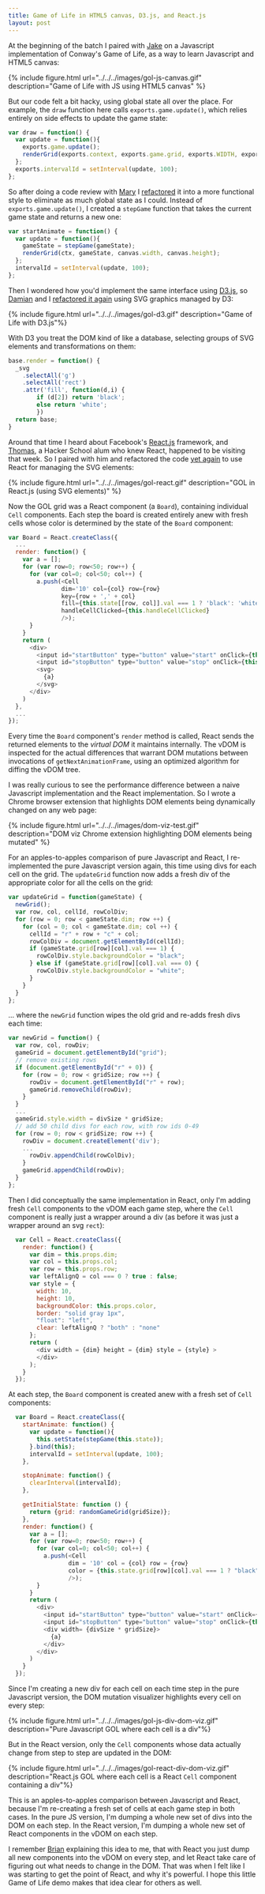 ```yaml
---
title: Game of Life in HTML5 canvas, D3.js, and React.js
layout: post
---
```


At the beginning of the batch I paired with [Jake](https://twitter.com/\_JacobJacob) on a
Javascript implementation of
Conway's Game of Life, as a way to learn Javascript and HTML5 canvas:

{% include figure.html url="../../../images/gol-js-canvas.gif" description="Game of Life with JS using HTML5 canvas" %}

But our code felt a bit hacky, using global state all over the place. For example, the `draw`
function here calls `exports.game.update()`, which relies entirely on side effects to update the game state:

``` javascript
var draw = function() {
  var update = function(){
    exports.game.update();
    renderGrid(exports.context, exports.game.grid, exports.WIDTH, exports.HEIGHT);
  };
  exports.intervalId = setInterval(update, 100);
};
```

So after doing a code review with [Mary](http://www.twitter.com/maryrosecook) I
[refactored](https://github.com/paul-jean/life/commit/704b10c8618359cc29a6d6a4d4782cef590e3c09)
it into a more functional style to
eliminate as much global state as I could. Instead of `exports.game.update()`, I created a `stepGame`
function that takes the current game state and returns a new one:

``` javascript
var startAnimate = function() {
  var update = function(){
    gameState = stepGame(gameState);
    renderGrid(ctx, gameState, canvas.width, canvas.height);
  };
  intervalId = setInterval(update, 100);
};
```

Then I wondered how you'd implement the same
interface using [D3.js](http://d3js.org/), so [Damian](https://twitter.com/damiankao) and I
[refactored it again](https://github.com/paul-jean/life/commit/1da8eace529bbbd326850ec40a4823cd7a4370d8)
using SVG graphics managed by D3:

{% include figure.html url="../../../images/gol-d3.gif" description="Game of Life with D3.js"%}

With D3 you treat the
DOM kind of like a database, selecting groups of SVG elements and transformations on
them:

``` javascript
base.render = function() {
  _svg
    .selectAll('g')
    .selectAll('rect')
    .attr('fill', function(d,i) {
        if (d[2]) return 'black';
        else return 'white';
        })
  return base;
}
```

Around that time I heard about Facebook's [React.js](http://facebook.github.io/react/) framework,
and [Thomas](https://twitter.com/thomasABoyt), a Hacker School
alum who knew React, happened to be visiting that week. So I paired with him and
refactored the code
[yet again](https://github.com/paul-jean/life/blob/5ac1698942a782a26a77d9b7556bf894fe0ee25b/life.js)
to use React for managing the SVG elements:

{% include figure.html url="../../../images/gol-react.gif" description="GOL in React.js (using SVG elements)" %}

Now the GOL grid was a React component (a `Board`),
containing individual `Cell` components. Each step the board is created entirely anew with fresh
cells whose color is determined by the state of the `Board` component:

``` javascript
var Board = React.createClass({
  ...
  render: function() {
    var a = [];
    for (var row=0; row<50; row++) {
      for (var col=0; col<50; col++) {
        a.push(<Cell
               dim='10' col={col} row={row}
               key={row + ',' + col}
               fill={this.state[[row, col]].val === 1 ? 'black': 'white'}
               handleCellClicked={this.handleCellClicked}
               />);
      }
    }
    return (
      <div>
        <input id="startButton" type="button" value="start" onClick={this.handleStart}/>
        <input id="stopButton" type="button" value="stop" onClick={this.handleStop}/>
        <svg>
          {a}
        </svg>
      </div>
    )
  },
  ...
});
```

Every time the `Board` component's `render` method is called, React sends the returned elements to
the _virtual DOM_ it maintains internally. The vDOM is inspected for the actual differences that
warrant DOM mutations between invocations of `getNextAnimationFrame`, using an optimized algorithm
for diffing the vDOM tree.

I was really curious to see the performance difference between a naive Javascript
implementation and the React implementation. So I wrote a Chrome browser extension that highlights
DOM elements being dynamically changed on any web page:

{% include figure.html url="../../../images/dom-viz-test.gif" description="DOM viz Chrome extension highlighting DOM elements being mutated" %}

For an apples-to-apples comparison of pure Javascript and React, I re-implemented the pure Javascript version again, this time
using divs for each cell on the grid. The `updateGrid` function now adds a fresh div of the appropriate color for all the cells
on the grid:

```javascript
var updateGrid = function(gameState) {
  newGrid();
  var row, col, cellId, rowColDiv;
  for (row = 0; row < gameState.dim; row ++) {
    for (col = 0; col < gameState.dim; col ++) {
      cellId = "r" + row + "c" + col;
      rowColDiv = document.getElementById(cellId);
      if (gameState.grid[row][col].val === 1) {
        rowColDiv.style.backgroundColor = "black";
      } else if (gameState.grid[row][col].val === 0) {
        rowColDiv.style.backgroundColor = "white";
      }
    }
  }
};
```

... where the `newGrid` function wipes the old grid and re-adds fresh divs each time:

```javascript
var newGrid = function() {
  var row, col, rowDiv;
  gameGrid = document.getElementById("grid");
  // remove existing rows
  if (document.getElementById("r" + 0)) {
    for (row = 0; row < gridSize; row ++) {
      rowDiv = document.getElementById("r" + row);
      gameGrid.removeChild(rowDiv);
    }
  }
  ...
  gameGrid.style.width = divSize * gridSize;
  // add 50 child divs for each row, with row ids 0-49
  for (row = 0; row < gridSize; row ++) {
    rowDiv = document.createElement('div');
    ...
      rowDiv.appendChild(rowColDiv);
    }
    gameGrid.appendChild(rowDiv);
  }
};
```

Then I did conceptually the same implementation in React, only I'm adding fresh `Cell` components to the vDOM
each game step, where the `Cell` component is really just a wrapper around a div (as before it was just a
wrapper around an svg `rect`):

```javascript
  var Cell = React.createClass({
    render: function() {
      var dim = this.props.dim;
      var col = this.props.col;
      var row = this.props.row;
      var leftAlignQ = col === 0 ? true : false;
      var style = {
        width: 10,
        height: 10,
        backgroundColor: this.props.color,
        border: "solid gray 1px",
        "float": "left",
        clear: leftAlignQ ? "both" : "none"
      };
      return (
        <div width = {dim} height = {dim} style = {style} >
        </div>
      );
    }
  });
```

At each step, the `Board` component is created anew with a fresh set of `Cell` components:

```javascript
  var Board = React.createClass({
    startAnimate: function() {
      var update = function(){
        this.setState(stepGame(this.state));
      }.bind(this);
      intervalId = setInterval(update, 100);
    },

    stopAnimate: function() {
      clearInterval(intervalId);
    },

    getInitialState: function () {
      return {grid: randomGameGrid(gridSize)};
    },
    render: function() {
      var a = [];
      for (var row=0; row<50; row++) {
        for (var col=0; col<50; col++) {
          a.push(<Cell
                 dim = '10' col = {col} row = {row}
                 color = {this.state.grid[row][col].val === 1 ? "black" : "white"}
                 />);
        }
      }
      return (
        <div>
          <input id="startButton" type="button" value="start" onClick={this.startAnimate}/>
          <input id="stopButton" type="button" value="stop" onClick={this.stopAnimate}/>
          <div width= {divSize * gridSize}>
            {a}
          </div>
        </div>
      )
    }
  });
```

Since I'm creating a new div for each cell on each time step in the pure Javascript version,
the DOM mutation visualizer highlights every cell on every step:

{% include figure.html url="../../../images/gol-js-div-dom-viz.gif" description="Pure Javascript GOL where each cell is a div"%}

But in the React version, only the `Cell` components whose data actually change from step to step
are updated in the DOM:

{% include figure.html url="../../../images/gol-react-div-dom-viz.gif" description="React.js GOL where each cell is a React `Cell` component containing a div"%}

This is an apples-to-apples comparison between Javascript and React, because I'm re-creating
a fresh set of cells at each game step in both cases. In the pure JS version, I'm
dumping a whole new set of divs into the DOM on each step. In the React version, I'm dumping
a whole new set of React components in the vDOM on each step.

I remember [Brian]() explaining this idea to me, that with React you just dump all new components
into the vDOM on every step, and let React take care of figuring out what needs to change in
the DOM. That was when I felt like I was starting to get the point of React, and why
it's powerful. I hope this little Game of Life demo makes that idea clear for others as well.
